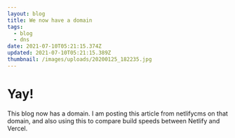 ```yaml
---
layout: blog
title: We now have a domain
tags:
  - blog
  - dns
date: 2021-07-10T05:21:15.374Z
updated: 2021-07-10T05:21:15.389Z
thumbnail: /images/uploads/20200125_182235.jpg
---
```

# Yay!

This blog now has a domain. I am posting this article from netlifycms on that domain, and also using this to compare build speeds between Netlify and Vercel.